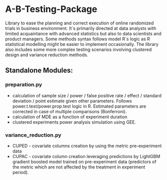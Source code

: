 # A-B-Testing-Package

Library to ease the planning and correct execution of online randomized trials in business environment. It´s primarily directed at data analysts with limited acquaintance with advanced statistics but also to data scientists and product managers. Some methods syntax follows model R´s logic as R statistical modelling might be easier to implement occasionally. The library also includes some more complex testing scenarios involving clustered design and variance reduction methods.

## Standalone Modules:

### preparation.py

* calculation of sample size / power / false positive rate /  effect / standard deviation / point estimate given other parameters. Follows power.t.test/power.prop.test logic in R. Estimated parameters are corrected in case of multiple comparisons (Bonferroni).
* calculation of MDE as a function of experiment duration 
* clustered experiments power analysis simulation using GEE.


### variance_reduction.py
* CUPED - covariate columns creation by using the metric pre-experiment data
* CUPAC - covariate column creation leveraging predictions by LightGBM gradient boosted model trained on pre-experiment data (predictors of the metric which are not     affected by the treatment in experiment period).


